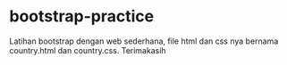 # bootstrap-practice
Latihan bootstrap dengan web sederhana, file html dan css nya bernama country.html dan country.css. Terimakasih
